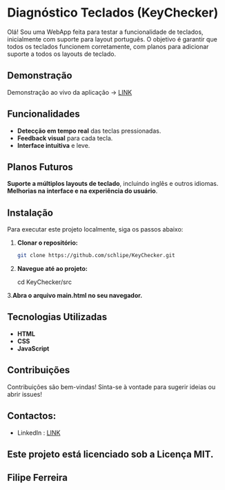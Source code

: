 # Diagnóstico Teclados (KeyChecker)
Olá! Sou uma WebApp feita para testar a funcionalidade de teclados, inicialmente com suporte para layout português. O objetivo é garantir que todos os teclados funcionem corretamente, com planos para adicionar suporte a todos os layouts de teclado.

## Demonstração

Demonstração ao vivo da aplicação -> [LINK](https://schlipe.github.io/keychecker)

## Funcionalidades

- **Detecção em tempo real** das teclas pressionadas.
- **Feedback visual** para cada tecla.
- **Interface intuitiva** e leve.

## Planos Futuros

**Suporte a múltiplos layouts de teclado**, incluindo inglês e outros idiomas.
**Melhorias na interface e na experiência do usuário**.
  
## Instalação

Para executar este projeto localmente, siga os passos abaixo:

1. **Clonar o repositório:**
   ```bash
   git clone https://github.com/schlipe/KeyChecker.git

2. **Navegue até ao projeto:**

	cd KeyChecker/src
  

3.**Abra o arquivo main.html no seu navegador.**

## Tecnologias Utilizadas

   - **HTML**
   - **CSS**
   - **JavaScript**

## Contribuições

Contribuições são bem-vindas! Sinta-se à vontade para sugerir ideias ou abrir issues!

## Contactos:

- LinkedIn : [LINK](https://www.linkedin.com/in/filiferreira/)

## Este projeto está licenciado sob a Licença MIT.

## Filipe Ferreira
